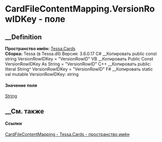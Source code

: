 # CardFileContentMapping.VersionRowIDKey - поле
##  __Definition
 **Пространство имён:** [Tessa.Cards](N_Tessa_Cards.htm)  
 **Сборка:** Tessa (в Tessa.dll) Версия: 3.6.0.17
C# __Копировать
     public const string VersionRowIDKey = "VersionRowID"
VB __Копировать
     Public Const VersionRowIDKey As String = "VersionRowID"
C++ __Копировать
     public:
    literal String^ VersionRowIDKey = "VersionRowID"
F# __Копировать
     static val mutable VersionRowIDKey: string
#### Значение поля
[String](https://learn.microsoft.com/dotnet/api/system.string)
##  __См. также
#### Ссылки
[CardFileContentMapping - ](T_Tessa_Cards_CardFileContentMapping.htm)
[Tessa.Cards - пространство имён](N_Tessa_Cards.htm)
